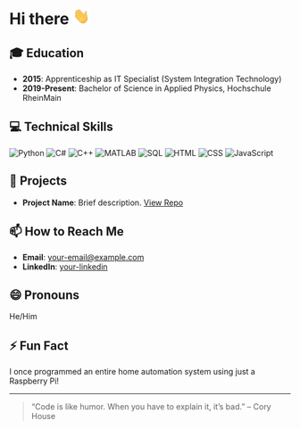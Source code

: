 # Hi there <img src="https://raw.githubusercontent.com/timjonaswechler/timjonaswechler/main/wave.gif" width="30px" height="30px" />

## 🎓 Education
- **2015**: Apprenticeship as IT Specialist (System Integration Technology)
- **2019-Present**: Bachelor of Science in Applied Physics, Hochschule RheinMain

## 💻 Technical Skills
![Python](https://img.shields.io/badge/-Python-3776AB?style=flat-square&logo=Python&logoColor=white)
![C#](https://img.shields.io/badge/-C%23-239120?style=flat-square&logo=csharp&logoColor=white)
![C++](https://img.shields.io/badge/-C++-00599C?style=flat-square&logo=cplusplus&logoColor=white)
![MATLAB](https://img.shields.io/badge/-MATLAB-0076A8?style=flat-square&logo=Matlab&logoColor=white)
![SQL](https://img.shields.io/badge/-SQL-336791?style=flat-square&logo=postgresql&logoColor=white)
![HTML](https://img.shields.io/badge/-HTML-E34F26?style=flat-square&logo=html5&logoColor=white)
![CSS](https://img.shields.io/badge/-CSS-1572B6?style=flat-square&logo=css3&logoColor=white)
![JavaScript](https://img.shields.io/badge/-JavaScript-F7DF1E?style=flat-square&logo=javascript&logoColor=black)

## 🚀 Projects
- **Project Name**: Brief description. [View Repo](URL_to_repo)

## 📫 How to Reach Me
- **Email**: your-email@example.com
- **LinkedIn**: [your-linkedin](your-linkedin-url)

## 😄 Pronouns
He/Him

## ⚡ Fun Fact
I once programmed an entire home automation system using just a Raspberry Pi!

---

> “Code is like humor. When you have to explain it, it’s bad.” – Cory House
